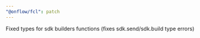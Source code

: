 ```yaml
---
"@onflow/fcl": patch
---
```


Fixed types for sdk builders functions (fixes sdk.send/sdk.build type errors)

